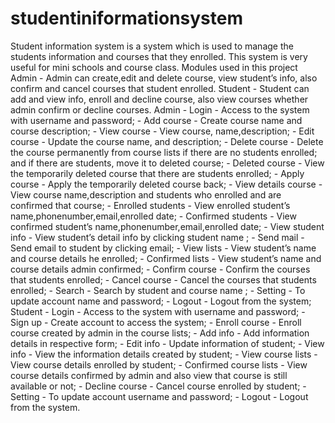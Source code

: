 # studentiniformationsystem
Student information system is a system which is used to manage the students information and courses that they enrolled.
This system is very useful for mini schools and course class.
Modules used in this project
Admin   - Admin can create,edit and delete course, view student’s info, also confirm and cancel courses that student enrolled.
Student  - Student can add and view info, enroll and decline course, also view courses whether admin confirm or decline courses.
Admin - Login - Access to the system with username and password;
      - Add course -  Create course name and course description;
      - View course -  View course, name,description;
      - Edit course -  Update the course name, and description;
      - Delete  course - Delete  the course permanently from course lists if there are no students enrolled;
        and if there are students, move it to deleted course;
      - Deleted course - View the temporarily deleted course that there are students enrolled;
      - Apply course - Apply the temporarily deleted course back;
      - View details course - View course name,description and students who enrolled and are confirmed that course;
      - Enrolled students - View enrolled student’s name,phonenumber,email,enrolled date;
      - Confirmed students - View confirmed student’s name,phonenumber,email,enrolled date;
      - View student info - View student’s detail info by clicking student name ;
      - Send mail - Send email to student by clicking email;
      - View lists - View student’s name and course details he enrolled;
      - Confirmed lists - View student’s name and course details admin confirmed;
      - Confirm course - Confirm the courses that students enrolled;
      - Cancel course - Cancel the courses that students enrolled;
      - Search - Search by student and course name ;
      - Setting - To update account name and password;
      - Logout - Logout from the system;
Student - Login - Access to the system with username and password;
        - Sign up - Create account to access the system;
        - Enroll course - Enroll course created by admin in the course lists;
        - Add info - Add information details in respective form;
        - Edit info - Update information of student;
        - View info - View the information details created by student;
        - View course lists - View course details enrolled by student;
        - Confirmed course lists - View course details confirmed by admin and also view that course is still available or not;
        - Decline course - Cancel course enrolled by student;
        - Setting - To update account username and password;
        - Logout - Logout from the system.

  
  
  

  
  
  

  
  
  


  
 
 
  
 


  
 
 
  
  

  

  
  
  


  
  
  
  


 
 
 
  
  


  
  
  


  
 
 
  
  


  
 
 



  
 



  
  
  


  
  
  


  
 



  
  
  


  
  
  


  
  
  
  



 
 
 
  
  


  
  

  
 
 
  
  


  
 
 
  
  


  
 
 
  
  


  
 
 
  
  


  
 


  
  
  



  
  
  
 


  
  
  


  
  
  
  


  
  
  
 


 
 
 
  
  


  
  
  


  
 
 
  
  


  
  
  


  
 
 
  
  


  
 
 
  
  


  
 
 
  
  


  
 
 
  


  
 
 
  
  

  
 

 


  
  
  
  
  


  
  
  
 
  


  
  
 
  
  


  
 

 
 
 
  



  
  
  


  
 
 
  
  


  
  
  


  
 
 
  
  


  
 
 
  


  
 
 



  
 
 
  
  


  
 



  
  
 
 


  
  
  
  



  
  
   


  
  
 
 
 
  



  



  
  
 


  
 
 
  



  
  
 


  
 



  



  
 
 



  
  
 


  
 
 



  
  
 


  
 

